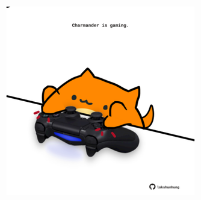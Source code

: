 <!-- built at 24/02/2024, 15:00:38 UTC -->
<p align="center">
  <img width="500" height="500" src="./ReadmeImage.svg">
</p>
